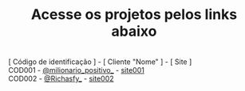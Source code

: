 <h1 align="center">Acesse os projetos pelos links abaixo</h1>
<br>
[ Código de identificação ] - [ Cliente "Nome" ] - [ Site ]
<br>
COD001 - <a href="https://www.instagram.com/milionario_positivo_/">@milionario_positivo_</a> - <a href=""https://weslleyrichardi.github.io/Arvore-de-Links-milionario_positivo/>site001</a><br>
COD002 - <a href="https://www.instagram.com/richasfy_/">@Richasfy_</a> - <a href="https://weslleyrichardi.github.io/Richasfy/)https://weslleyrichardi.github.io/Richasfy/">site002</a>

